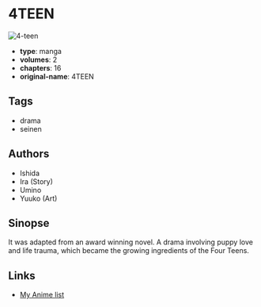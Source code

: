 # 4TEEN

![4-teen](https://cdn.myanimelist.net/images/manga/1/98235.jpg)

-   **type**: manga
-   **volumes**: 2
-   **chapters**: 16
-   **original-name**: 4TEEN

## Tags

-   drama
-   seinen

## Authors

-   Ishida
-   Ira (Story)
-   Umino
-   Yuuko (Art)

## Sinopse

It was adapted from an award winning novel. A drama involving puppy love and life trauma, which became the growing ingredients of the Four Teens.

## Links

-   [My Anime list](https://myanimelist.net/manga/56445/4TEEN)
